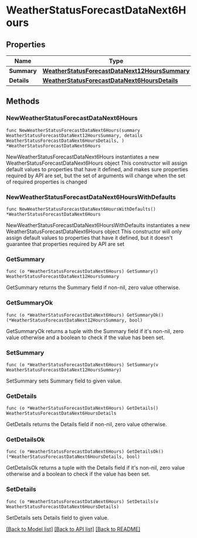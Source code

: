 # WeatherStatusForecastDataNext6Hours

## Properties

Name | Type | Description | Notes
------------ | ------------- | ------------- | -------------
**Summary** | [**WeatherStatusForecastDataNext12HoursSummary**](WeatherStatusForecastDataNext12HoursSummary.md) |  | 
**Details** | [**WeatherStatusForecastDataNext6HoursDetails**](WeatherStatusForecastDataNext6HoursDetails.md) |  | 

## Methods

### NewWeatherStatusForecastDataNext6Hours

`func NewWeatherStatusForecastDataNext6Hours(summary WeatherStatusForecastDataNext12HoursSummary, details WeatherStatusForecastDataNext6HoursDetails, ) *WeatherStatusForecastDataNext6Hours`

NewWeatherStatusForecastDataNext6Hours instantiates a new WeatherStatusForecastDataNext6Hours object
This constructor will assign default values to properties that have it defined,
and makes sure properties required by API are set, but the set of arguments
will change when the set of required properties is changed

### NewWeatherStatusForecastDataNext6HoursWithDefaults

`func NewWeatherStatusForecastDataNext6HoursWithDefaults() *WeatherStatusForecastDataNext6Hours`

NewWeatherStatusForecastDataNext6HoursWithDefaults instantiates a new WeatherStatusForecastDataNext6Hours object
This constructor will only assign default values to properties that have it defined,
but it doesn't guarantee that properties required by API are set

### GetSummary

`func (o *WeatherStatusForecastDataNext6Hours) GetSummary() WeatherStatusForecastDataNext12HoursSummary`

GetSummary returns the Summary field if non-nil, zero value otherwise.

### GetSummaryOk

`func (o *WeatherStatusForecastDataNext6Hours) GetSummaryOk() (*WeatherStatusForecastDataNext12HoursSummary, bool)`

GetSummaryOk returns a tuple with the Summary field if it's non-nil, zero value otherwise
and a boolean to check if the value has been set.

### SetSummary

`func (o *WeatherStatusForecastDataNext6Hours) SetSummary(v WeatherStatusForecastDataNext12HoursSummary)`

SetSummary sets Summary field to given value.


### GetDetails

`func (o *WeatherStatusForecastDataNext6Hours) GetDetails() WeatherStatusForecastDataNext6HoursDetails`

GetDetails returns the Details field if non-nil, zero value otherwise.

### GetDetailsOk

`func (o *WeatherStatusForecastDataNext6Hours) GetDetailsOk() (*WeatherStatusForecastDataNext6HoursDetails, bool)`

GetDetailsOk returns a tuple with the Details field if it's non-nil, zero value otherwise
and a boolean to check if the value has been set.

### SetDetails

`func (o *WeatherStatusForecastDataNext6Hours) SetDetails(v WeatherStatusForecastDataNext6HoursDetails)`

SetDetails sets Details field to given value.



[[Back to Model list]](../README.md#documentation-for-models) [[Back to API list]](../README.md#documentation-for-api-endpoints) [[Back to README]](../README.md)


